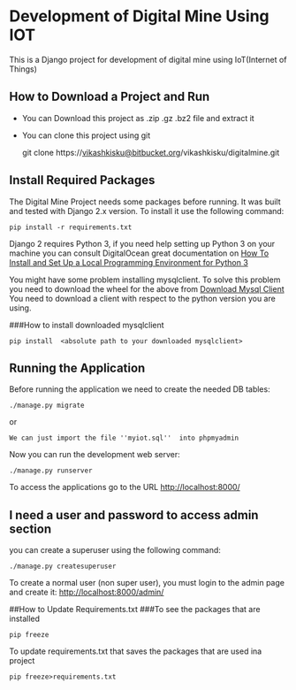 # Development of Digital Mine Using IOT

This is a Django project for development of digital mine using IoT(Internet of Things)


## How to Download a Project and Run
- You can Download this project as .zip .gz .bz2 file and extract it
- You can clone this project using git

    
    git clone https://vikashkisku@bitbucket.org/vikashkisku/digitalmine.git
   
    
## Install Required Packages

The Digital Mine Project needs some packages before running. It was built and
tested with Django 2.x version. To install it use the following command:

    pip install -r requirements.txt
    

Django 2 requires Python 3, if you need help setting up Python 3 on your machine you can consult
DigitalOcean great documentation on 
[How To Install and Set Up a Local Programming Environment for Python 3](https://www.digitalocean.com/community/tutorial_series/how-to-install-and-set-up-a-local-programming-environment-for-python-3)

You might have some problem installing mysqlclient. To solve this problem you need to download
the wheel for the above from 
[Download Mysql Client](https://www.lfd.uci.edu/~gohlke/pythonlibs/#mysqlclient)
You need to download a client with respect to the python version you are using.

###How to install downloaded mysqlclient


    pip install  <absolute path to your downloaded mysqlclient>




## Running the Application

Before running the application we need to create the needed DB tables:

    ./manage.py migrate
    
or

`We can just import the file ''myiot.sql''  into phpmyadmin`



Now you can run the development web server:

    ./manage.py runserver

To access the applications go to the URL <http://localhost:8000/>


## I need a user and password to access admin section
you can create a superuser using the following command:

    ./manage.py createsuperuser

To create a normal user (non super user), you must login to the admin page and
create it: <http://localhost:8000/admin/>

##How to Update Requirements.txt
###To see the packages that are installed

    pip freeze

To update requirements.txt that saves the packages that are used ina project

    pip freeze>requirements.txt


